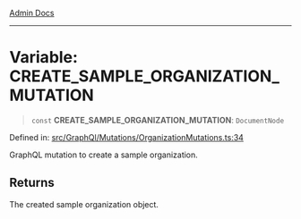 [Admin Docs](/)

***

# Variable: CREATE\_SAMPLE\_ORGANIZATION\_MUTATION

> `const` **CREATE\_SAMPLE\_ORGANIZATION\_MUTATION**: `DocumentNode`

Defined in: [src/GraphQl/Mutations/OrganizationMutations.ts:34](https://github.com/Aad1tya27/talawa-admin/blob/dd4a08e622d0fa38bcf9758a530e8cdf917dbac8/src/GraphQl/Mutations/OrganizationMutations.ts#L34)

GraphQL mutation to create a sample organization.

## Returns

The created sample organization object.
